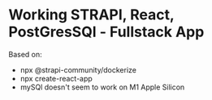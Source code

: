 # Working STRAPI, React, PostGresSQl - Fullstack App

Based on:

 - npx @strapi-community/dockerize
 - npx create-react-app
 - mySQl doesn't seem to work on M1 Apple Silicon